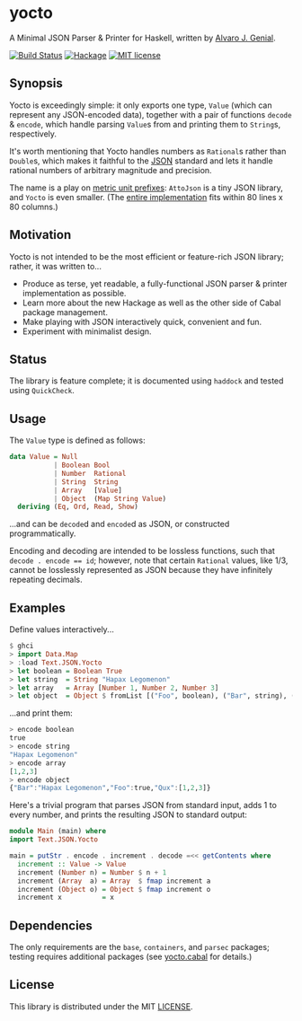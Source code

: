 yocto
=====

A Minimal JSON Parser & Printer for Haskell, written by [Alvaro J. Genial](http://alva.ro).

[![Build Status](https://travis-ci.org/ajg/yocto.png?branch=master)](https://travis-ci.org/ajg/yocto)
[![Hackage](http://img.shields.io/hackage/v/yocto.svg)](https://hackage.haskell.org/package/yocto)
[![MIT license](http://img.shields.io/badge/license-MIT-orange.svg)](LICENSE)

Synopsis
--------

Yocto is exceedingly simple: it only exports one type, `Value` (which can represent any JSON-encoded data), together with a pair of functions `decode` & `encode`, which handle parsing `Value`s from and printing them to `String`s, respectively.

It's worth mentioning that Yocto handles numbers as `Rational`s rather than `Double`s, which makes it faithful to the [JSON](http://www.json.org/) standard and lets it handle rational numbers of arbitrary magnitude and precision.

The name is a play on [metric unit prefixes](http://en.wikipedia.org/wiki/Metric_prefix): `AttoJson` is a tiny JSON library, and `Yocto` is even smaller. (The [entire implementation](./Text/JSON/Yocto.hs) fits within 80 lines x 80 columns.)

Motivation
----------

Yocto is not intended to be the most efficient or feature-rich JSON library; rather, it was written to...

 - Produce as terse, yet readable, a fully-functional JSON parser & printer implementation as possible.
 - Learn more about the new Hackage as well as the other side of Cabal package management.
 - Make playing with JSON interactively quick, convenient and fun.
 - Experiment with minimalist design.

Status
------

The library is feature complete; it is documented using `haddock` and tested using `QuickCheck`.

Usage
-----

The `Value` type is defined as follows:

```haskell
data Value = Null
           | Boolean Bool
           | Number  Rational
           | String  String
           | Array   [Value]
           | Object  (Map String Value)
  deriving (Eq, Ord, Read, Show)
```

...and can be `decode`d and `encode`d as JSON, or constructed programmatically.

Encoding and decoding are intended to be lossless functions, such that `decode . encode == id`; however, note that certain `Rational` values, like 1/3, cannot be losslessly represented as JSON because they have infinitely repeating decimals.

Examples
--------

Define values interactively...

```haskell
$ ghci
> import Data.Map
> :load Text.JSON.Yocto
> let boolean = Boolean True
> let string  = String "Hapax Legomenon"
> let array   = Array [Number 1, Number 2, Number 3]
> let object  = Object $ fromList [("Foo", boolean), ("Bar", string), ("Qux", array)]
```

...and print them:

```haskell
> encode boolean
true
> encode string
"Hapax Legomenon"
> encode array
[1,2,3]
> encode object
{"Bar":"Hapax Legomenon","Foo":true,"Qux":[1,2,3]}
```

Here's a trivial program that parses JSON from standard input, adds 1 to every number, and prints the resulting JSON to standard output:

```haskell
module Main (main) where
import Text.JSON.Yocto

main = putStr . encode . increment . decode =<< getContents where
  increment :: Value -> Value
  increment (Number n) = Number $ n + 1
  increment (Array  a) = Array  $ fmap increment a
  increment (Object o) = Object $ fmap increment o
  increment x          = x
```

Dependencies
------------

The only requirements are the `base`, `containers`, and `parsec` packages; testing requires additional packages (see [yocto.cabal](./yocto.cabal) for details.)

License
-------

This library is distributed under the MIT [LICENSE](./LICENSE.md).
